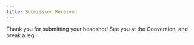 ```yaml
---
title: Submission Received
---
```


Thank you for submitting your headshot! See you at the Convention, and break a leg!
